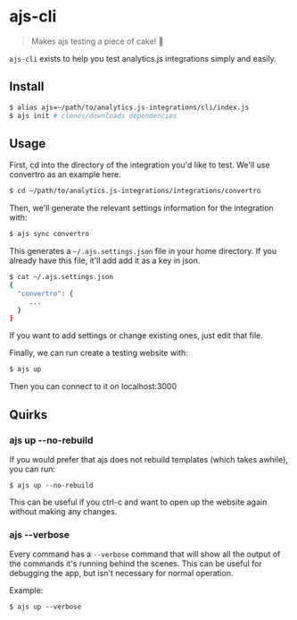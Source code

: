 # ajs-cli

> Makes ajs testing a piece of cake! 🍰

`ajs-cli` exists to help you test analytics.js integrations simply and easily.

## Install

```sh
$ alias ajs=~/path/to/analytics.js-integrations/cli/index.js
$ ajs init # clones/downloads dependencies
```

## Usage

First, cd into the directory of the integration you'd like to test. We'll use convertro as an example here.

```sh
$ cd ~/path/to/analytics.js-integrations/integrations/convertro
```

Then, we'll generate the relevant settings information for the integration with:

```sh
$ ajs sync convertro
```

This generates a `~/.ajs.settings.json` file in your home directory. If you already have this file, it'll add add it as a key in json.

```sh
$ cat ~/.ajs.settings.json
{
  "convertro": {
     ...
  }
}
```

If you want to add settings or change existing ones, just edit that file.

Finally, we can run create a testing website with:

```sh
$ ajs up
```

Then you can connect to it on localhost:3000

## Quirks

### ajs up --no-rebuild

If you would prefer that ajs does not rebuild templates (which takes awhile), you can run:

```
$ ajs up --no-rebuild
```

This can be useful if you ctrl-c and want to open up the website again without making any changes.

### ajs <cmd> --verbose

Every command has a `--verbose` command that will show all the output of the commands it's running
behind the scenes. This can be useful for debugging the app, but isn't necessary for normal operation.

Example:

```
$ ajs up --verbose
```
